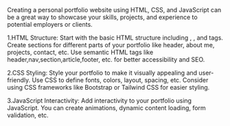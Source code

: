 Creating a personal portfolio website using HTML, CSS, and JavaScript can be a great way to showcase your skills, projects, and experience to potential employers or clients.

1.HTML Structure:
Start with the basic HTML structure including <html>, <head>, and <body> tags.
Create sections for different parts of your portfolio like header, about me, projects, contact, etc.
Use semantic HTML tags like header,nav,section,article,footer, etc. for better accessibility and SEO.

2.CSS Styling:
Style your portfolio to make it visually appealing and user-friendly.
Use CSS to define fonts, colors, layout, spacing, etc.
Consider using CSS frameworks like Bootstrap or Tailwind CSS for easier styling.

3.JavaScript Interactivity:
Add interactivity to your portfolio using JavaScript.
You can create animations, dynamic content loading, form validation, etc.
